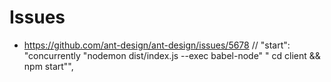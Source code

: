 # Issues
- https://github.com/ant-design/ant-design/issues/5678
    // "start": "concurrently \"nodemon dist/index.js --exec babel-node\" \" cd client && npm start\"",

